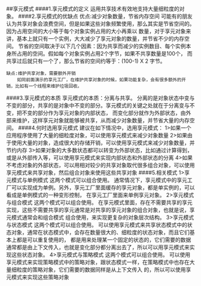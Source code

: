 ##享元模式
####1.享元模式的定义
    运用共享技术有效地支持大量细粒度的对象。
####2.享元模式的优缺点
    优点:减少对象数量，节省内存空间
        可能有的朋友认为共享对象会浪费空间，但是如果这些对象频繁使用，那么其实是节省空间的。因为占用空间的大小等于每个对象实例占用的大小再乘以
     数量，对于享元对象来讲，基本上就只有一个实例，大大减少了享元对象的数量，并节省不少的内存空间。
        节省的空间取决于以下几个因素：因为共享而减少的实例数目、每个实例本身所占用的空间。假如每个对象实例占用2个字节，如果不共享数量是100个，
     而共享过后就只有一个了，那么节省的空间约等于：(100-1) X 2 字节。
   
    缺点:维护共享对象，需要额外开销
        如同前面演示的享元工厂，在维护共享对象的时候，如果功能复杂，会有很多额外的开销，比如有一个线程来维护垃圾回收。
####3.享元模式的本质
    享元模式的本质：分离与共享。
    分离的是对象状态中变与不变的部分，共享的是对象中不变的部分。享元模式的关键之处就在于分离变与不变，把不变的部分作为享元对象的内部状态，
    而变化部分就作为外部状态，由外部来维护，这样享元对象就能够被共享，从而减少对象数量，并节省大量的内存空间。
####4.何时选用享元模式
     建议在如下情况中，选用享元模式：
      1>如果一个应用程序使用了大量的细粒度对象，可以使用享元模式来减少对象数量
      2>如果由于使用大量的对象，造成很大的存储开销，可以使用享元模式来减少对象数量，并节约内存
      3>如果对象的大多数状态都可以转变为外部状态，比如通过计算得到，或是从外部传入等，可以使用享元模式来实现内部状态和外部状态的分离
      4>如果不考虑对象的外部状态，可以用相对较少的共享对象取代很多组合对象，可以使用享元模式来共享对象，然后组合对象来使用这些共享对象
####5.相关模式
      1>享元模式与单例模式
          这两个模式可以组合使用。
          通常情况下，享元模式中的享元工厂可以实现成为单例。另外，享元工厂里面缓存的享元对象，都是单实例的，可以看成是单例模式的一种变形控制，
          在享元工厂里面来单例享元对象。
      2>享元模式与组合模式
          这两个模式可以组合使用。
          在享元模式里面，存在不需要共享的享元实现，这些不需要共享的享元通常是对共享的享元对象的组合对象，也就是说，享元模式通常会和组合模式
          组合使用，来实现更复杂的对象层次结构。
      3>享元模式与状态模式
          这两个模式可以组合使用。
          可以使用享元模式来共享状态模式中的状态对象，通常在状态模式中，会存在数量很大的、细粒度的状态对象，而且它们基本上都是可以重复使用的，
          都是用来处理某一个固定的状态的，它们需要的数据通常都是由上下文传入，也就是变化部分都分离出去了，所以可以用享元模式来实现这些状态对象。
      4>享元模式与策略模式
          这两个模式可以组合使用。
          可以使用享元模式来实现策略模式中的策略对象，跟状态模式一样，在策略模式中也存在大量细粒度的策略对象，它们需要的数据同样是从上下文传入
          的，所以可以使用享元模式来实现这些策略对象